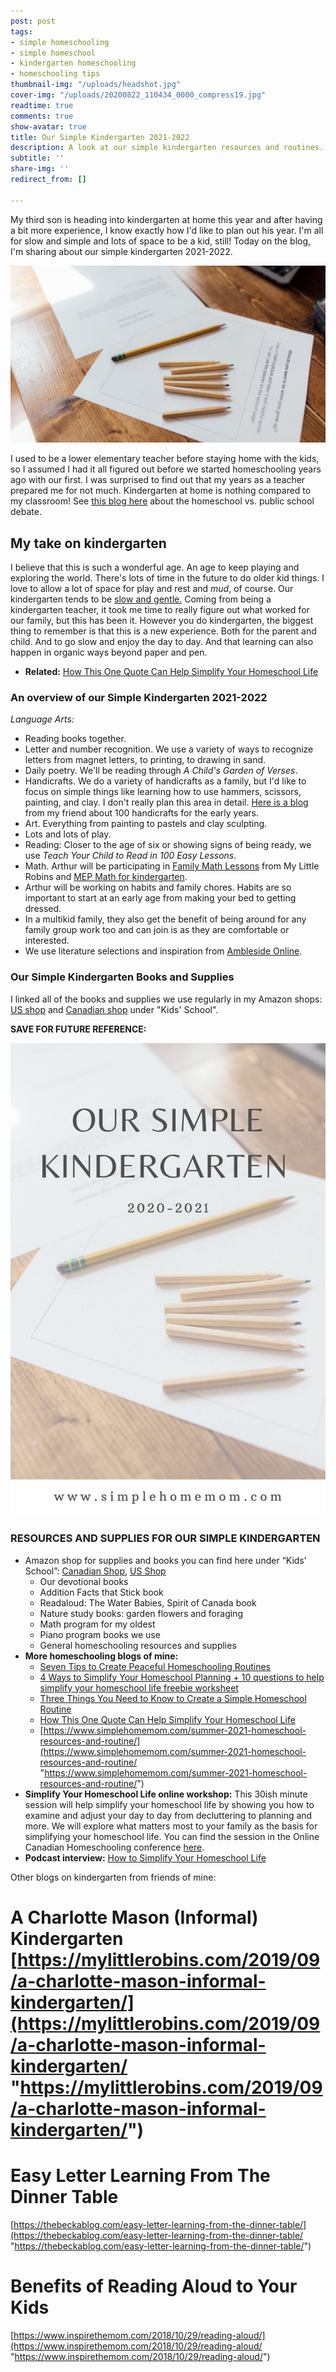 ```yaml
---
post: post
tags:
- simple homeschooling
- simple homeschool
- kindergarten homeschooling
- homeschooling tips
thumbnail-img: "/uploads/headshot.jpg"
cover-img: "/uploads/20200822_110434_0000_compress19.jpg"
readtime: true
comments: true
show-avatar: true
title: Our Simple Kindergarten 2021-2022
description: A look at our simple kindergarten resources and routines.
subtitle: ''
share-img: ''
redirect_from: []

---
```

My third son is heading into kindergarten at home this year and after having a bit more experience, I know exactly how I'd like to plan out his year. I'm all for slow and simple and lots of space to be a kid, still! Today on the blog, I'm sharing about our simple kindergarten 2021-2022.

![A picture of pencils and paper on a table.](/uploads/simple-homeschooling-shm.jpg "Our Simple Kindergarten 2021-2022 SHM")

I used to be a lower elementary teacher before staying home with the kids, so I assumed I had it all figured out before we started homeschooling years ago with our first. I was surprised to find out that my years as a teacher prepared me for not much. Kindergarten at home is nothing compared to my classroom! See [this blog here](https://homeeducator.com/homeschool-vs-public-school/) about the homeschool vs. public school debate.

## My take on kindergarten

I believe that this is such a wonderful age. An age to keep playing and exploring the world. There's lots of time in the future to do older kid things. I love to allow a lot of space for play and rest and _mud_, of course. Our kindergarten tends to be [slow and gentle.](https://www.lifeabundantlyblog.com/lifeabundantlyblog/2019/11/2/relaxed-kindergarten-preschool-rhythm) Coming from being a kindergarten teacher, it took me time to really figure out what worked for our family, but this has been it. However you do kindergarten, the biggest thing to remember is that this is a new experience. Both for the parent and child. And to go slow and enjoy the day to day. And that learning can also happen in organic ways beyond paper and pen. 

* **Related:** [How This One Quote Can Help Simplify Your Homeschool Life](https://www.simplehomemom.com/how-this-one-quote-can-help-simplify-your-homeschool-life/)

### An overview of our Simple Kindergarten 2021-2022

_Language Arts:_

* Reading books together. 
* Letter and number recognition. We use a variety of ways to recognize letters from magnet letters, to printing, to drawing in sand.
* Daily poetry. We'll be reading through _A Child's Garden of Verses_.
* Handicrafts. We do a variety of handicrafts as a family, but I'd like to focus on simple things like learning how to use hammers, scissors, painting, and clay. I don't really plan this area in detail. [Here is a blog](https://mylittlerobins.com/2017/11/100-handicrafts/) from my friend about 100 handicrafts for the early years.
* Art. Everything from painting to pastels and clay sculpting.
* Lots and lots of play.
* Reading: Closer to the age of six or showing signs of being ready, we use _Teach Your Child to Read in 100 Easy Lessons_.
* Math. Arthur will be participating in [Family Math Lessons](https://my-little-robins-shop.myshopify.com/collections/math/products/family-time-math-digital-download) from My Little Robins and [MEP Math for kindergarten](https://www.cimt.org.uk/projects/mepres/primary/index.htm#reception).
* Arthur will be working on habits and family chores. Habits are so important to start at an early age from making your bed to getting dressed.
* In a multikid family, they also get the benefit of being around for any family group work too and can join is as they are comfortable or interested.
* We use literature selections and inspiration from [Ambleside Online](https://www.amblesideonline.org/ao-y0).

### Our Simple Kindergarten Books and Supplies

I linked all of the books and supplies we use regularly in my Amazon shops: [US shop]() and [Canadian shop](www.amazon.ca/shop/simplehomemom) under "Kids' School".

**SAVE FOR FUTURE REFERENCE:**

![Blog image.](/uploads/2-1.jpg "Our Simple Kindergarten 2020-2021 SHM")

### RESOURCES AND SUPPLIES FOR OUR SIMPLE KINDERGARTEN

* Amazon shop for supplies and books you can find here under “Kids’ School”: [Canadian Shop](https://www.simplehomemom.com/summer-2021-homeschool-resources-and-routine/www.amazon.ca/shop/simplehomemom), [US Shop](https://www.simplehomemom.com/summer-2021-homeschool-resources-and-routine/www.amazon.com/shop/simplehomemom)
  * Our devotional books
  * Addition Facts that Stick book
  * Readaloud: The Water Babies, Spirit of Canada book
  * Nature study books: garden flowers and foraging
  * Math program for my oldest
  * Piano program books we use
  * General homeschooling resources and supplies
* **More homeschooling blogs of mine:**
  * [Seven Tips to Create Peaceful Homeschooling Routines](https://www.simplehomemom.com/seven-tips-to-create-peaceful-homeschooling-routines/)
  * [4 Ways to Simplify Your Homeschool Planning + 10 questions to help simplify your homeschool life freebie worksheet](https://www.simplehomemom.com/4-ways-to-simplify-your-homeschool-planning/)
  * [Three Things You Need to Know to Create a Simple Homeschool Routine](https://www.simplehomemom.com/three-things-you-need-to-know-to-create-a-simple-homeschool-routine/)
  * [How This One Quote Can Help Simplify Your Homeschool Life](https://www.simplehomemom.com/how-this-one-quote-can-help-simplify-your-homeschool-life/)
  * [https://www.simplehomemom.com/summer-2021-homeschool-resources-and-routine/](https://www.simplehomemom.com/summer-2021-homeschool-resources-and-routine/ "https://www.simplehomemom.com/summer-2021-homeschool-resources-and-routine/")
* **Simplify Your Homeschool Life online workshop:** This 30ish minute session will help simplify your homeschool life by showing you how to examine and adjust your day to day from decluttering to planning and more. We will explore what matters most to your family as the basis for simplifying your homeschool life. You can find the session in the Online Canadian Homeschooling conference [here](https://canadianhomeschoolconference.com/aff/42/).
* **Podcast interview:** [How to Simplify Your Homeschool Life](https://capturingthecharmedlife.com/2021/03/15/how-to-simplify-your-homeschool-life/)

Other blogs on kindergarten from friends of mine:

# A Charlotte Mason (Informal) Kindergarten [https://mylittlerobins.com/2019/09/a-charlotte-mason-informal-kindergarten/](https://mylittlerobins.com/2019/09/a-charlotte-mason-informal-kindergarten/ "https://mylittlerobins.com/2019/09/a-charlotte-mason-informal-kindergarten/")

# Easy Letter Learning From The Dinner Table

[https://thebeckablog.com/easy-letter-learning-from-the-dinner-table/](https://thebeckablog.com/easy-letter-learning-from-the-dinner-table/ "https://thebeckablog.com/easy-letter-learning-from-the-dinner-table/")

# Benefits of Reading Aloud to Your Kids

[https://www.inspirethemom.com/2018/10/29/reading-aloud/](https://www.inspirethemom.com/2018/10/29/reading-aloud/ "https://www.inspirethemom.com/2018/10/29/reading-aloud/")